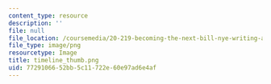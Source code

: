 ```yaml
---
content_type: resource
description: ''
file: null
file_location: /coursemedia/20-219-becoming-the-next-bill-nye-writing-and-hosting-the-educational-show-january-iap-2015/7729106652bb5c11722e60e97ad6e4af_timeline_thumb.png
file_type: image/png
resourcetype: Image
title: timeline_thumb.png
uid: 77291066-52bb-5c11-722e-60e97ad6e4af
---
```

